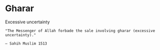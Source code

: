 # Gharar

Excessive uncertainty

~~~admonish quote
"The Messenger of Allah forbade the sale involving gharar (excessive uncertainty)."

— Sahih Muslim 1513
~~~
